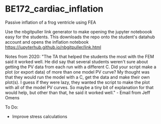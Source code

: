 # BE172_cardiac_inflation
 Passive inflation of a frog ventricle using FEA

Use the nbgitpuller link generator to make opening the jupyter noteboook easy for the students.  This downloads the repo onto the student's datahub account and opens the inflation notebook https://jupyterhub.github.io/nbgitpuller/link.html 

Notes from 2020:
"The TA that helped the students the most with the FEM said it worked well. He did say that several students weren't sure about getting the PV data from each run with a different C. Did your script make a plot (or export data) of more than one model PV curve? My thought was that they would run the model with a C, get the data and make their own plot(s). I guess if they were lazy, they wanted the script to make the plot with all of the model PV curves. So maybe a tiny bit of explanation for that would help, but other than that, he said it worked well." - Email from Jeff Omens

To Do:
- Improve stress calculations
